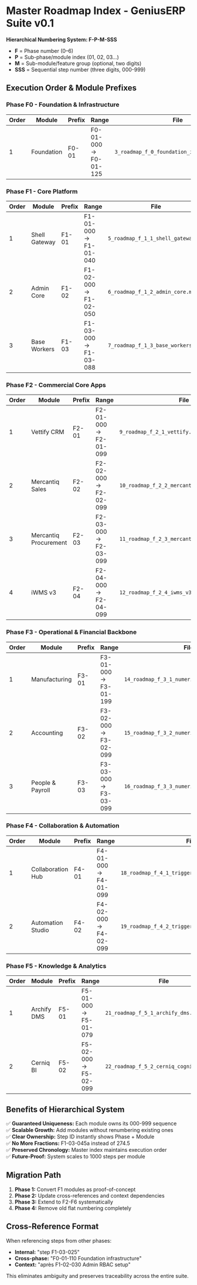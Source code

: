 # Master Roadmap Index - GeniusERP Suite v0.1

**Hierarchical Numbering System: F-P-M-SSS**
- **F** = Phase number (0–6)
- **P** = Sub-phase/module index (01, 02, 03...)  
- **M** = Sub-module/feature group (optional, two digits)
- **SSS** = Sequential step number (three digits, 000-999)

## Execution Order & Module Prefixes

### Phase F0 - Foundation & Infrastructure
| Order | Module | Prefix | Range | File |
|-------|--------|--------|-------|------|
| 1 | Foundation | F0-01 | F0-01-000 → F0-01-125 | `3_roadmap_f_0_foundation_infrastructure.md` | ✅ **COMPLETE** |

### Phase F1 - Core Platform  
| Order | Module | Prefix | Range | File |
|-------|--------|--------|-------|------|
| 1 | Shell Gateway | F1-01 | F1-01-000 → F1-01-040 | `5_roadmap_f_1_1_shell_gateway.md` |
| 2 | Admin Core | F1-02 | F1-02-000 → F1-02-050 | `6_roadmap_f_1_2_admin_core.md` | ✅ **COMPLETE** |
| 3 | Base Workers | F1-03 | F1-03-000 → F1-03-088 | `7_roadmap_f_1_3_base_workers.md` | ✅ **COMPLETE** |

### Phase F2 - Commercial Core Apps
| Order | Module | Prefix | Range | File |
|-------|--------|--------|-------|------|
| 1 | Vettify CRM | F2-01 | F2-01-000 → F2-01-099 | `9_roadmap_f_2_1_vettify.md` |
| 2 | Mercantiq Sales | F2-02 | F2-02-000 → F2-02-099 | `10_roadmap_f_2_2_mercantiq_sales_billing.md` |
| 3 | Mercantiq Procurement | F2-03 | F2-03-000 → F2-03-099 | `11_roadmap_f_2_3_mercantiq_procurement.md` |
| 4 | iWMS v3 | F2-04 | F2-04-000 → F2-04-099 | `12_roadmap_f_2_4_iwms_v3.md` |

### Phase F3 - Operational & Financial Backbone  
| Order | Module | Prefix | Range | File |
|-------|--------|--------|-------|------|
| 1 | Manufacturing | F3-01 | F3-01-000 → F3-01-199 | `14_roadmap_f_3_1_numeriqo_manufacturing.md` |
| 2 | Accounting | F3-02 | F3-02-000 → F3-02-099 | `15_roadmap_f_3_2_numeriqo_accounting.md` |
| 3 | People & Payroll | F3-03 | F3-03-000 → F3-03-099 | `16_roadmap_f_3_3_numeriqo_people_payroll.md` |

### Phase F4 - Collaboration & Automation
| Order | Module | Prefix | Range | File |
|-------|--------|--------|-------|------|
| 1 | Collaboration Hub | F4-01 | F4-01-000 → F4-01-099 | `18_roadmap_f_4_1_triggerra_collaboration_hub.md` |
| 2 | Automation Studio | F4-02 | F4-02-000 → F4-02-099 | `19_roadmap_f_4_2_triggerra_automation_studio.md` |

### Phase F5 - Knowledge & Analytics
| Order | Module | Prefix | Range | File |
|-------|--------|--------|-------|------|
| 1 | Archify DMS | F5-01 | F5-01-000 → F5-01-079 | `21_roadmap_f_5_1_archify_dms.md` |
| 2 | Cerniq BI | F5-02 | F5-02-000 → F5-02-099 | `22_roadmap_f_5_2_cerniq_cognitive_bi.md` |

## Benefits of Hierarchical System

✅ **Guaranteed Uniqueness:** Each module owns its 000-999 sequence  
✅ **Scalable Growth:** Add modules without renumbering existing ones  
✅ **Clear Ownership:** Step ID instantly shows Phase + Module  
✅ **No More Fractions:** F1-03-045a instead of 274.5  
✅ **Preserved Chronology:** Master index maintains execution order  
✅ **Future-Proof:** System scales to 1000 steps per module  

## Migration Path

1. **Phase 1:** Convert F1 modules as proof-of-concept
2. **Phase 2:** Update cross-references and context dependencies  
3. **Phase 3:** Extend to F2-F6 systematically
4. **Phase 4:** Remove old flat numbering completely

## Cross-Reference Format

When referencing steps from other phases:
- **Internal:** "step F1-03-025"
- **Cross-phase:** "F0-01-110 Foundation infrastructure"  
- **Context:** "après F1-02-030 Admin RBAC setup"

This eliminates ambiguity and preserves traceability across the entire suite.
